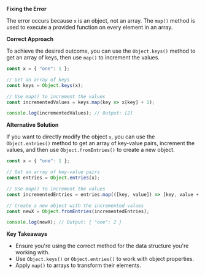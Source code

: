**Fixing the Error**

The error occurs because `x` is an object, not an array. The `map()` method is used to execute a provided function on every element in an array.

**Correct Approach**

To achieve the desired outcome, you can use the `Object.keys()` method to get an array of keys, then use `map()` to increment the values.

```javascript
const x = { "one": 1 };

// Get an array of keys
const keys = Object.keys(x);

// Use map() to increment the values
const incrementedValues = keys.map(key => x[key] + 1);

console.log(incrementedValues); // Output: [2]
```

**Alternative Solution**

If you want to directly modify the object `x`, you can use the `Object.entries()` method to get an array of key-value pairs, increment the values, and then use `Object.fromEntries()` to create a new object.

```javascript
const x = { "one": 1 };

// Get an array of key-value pairs
const entries = Object.entries(x);

// Use map() to increment the values
const incrementedEntries = entries.map(([key, value]) => [key, value + 1]);

// Create a new object with the incremented values
const newX = Object.fromEntries(incrementedEntries);

console.log(newX); // Output: { "one": 2 }
```

**Key Takeaways**

- Ensure you're using the correct method for the data structure you're working with.
- Use `Object.keys()` or `Object.entries()` to work with object properties.
- Apply `map()` to arrays to transform their elements.
